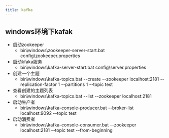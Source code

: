 ```yaml
---
title: kafka
---
```

## windows环境下kafak
*   启动zookeeper
    *   bin\windows\zookeeper-server-start.bat config\zookeeper.properties
*   启动kfaka服务
    *   bin\windows\kafka-server-start.bat config\server.properties
*   创建一个主题
    *   bin\windows\kafka-topics.bat --create --zookeeper localhost:2181 --replication-factor 1 --partitions 1 --topic test
*   查看创建的主题列表
    *   bin\windows\kafka-topics.bat --list --zookeeper localhost:2181
*   启动生产者
    *   bin\windows\kafka-console-producer.bat --broker-list localhost:9092 --topic test
*   启动消费者
    *   bin\windows\kafka-console-consumer.bat --zookeeper localhost:2181 --topic test --from-beginning